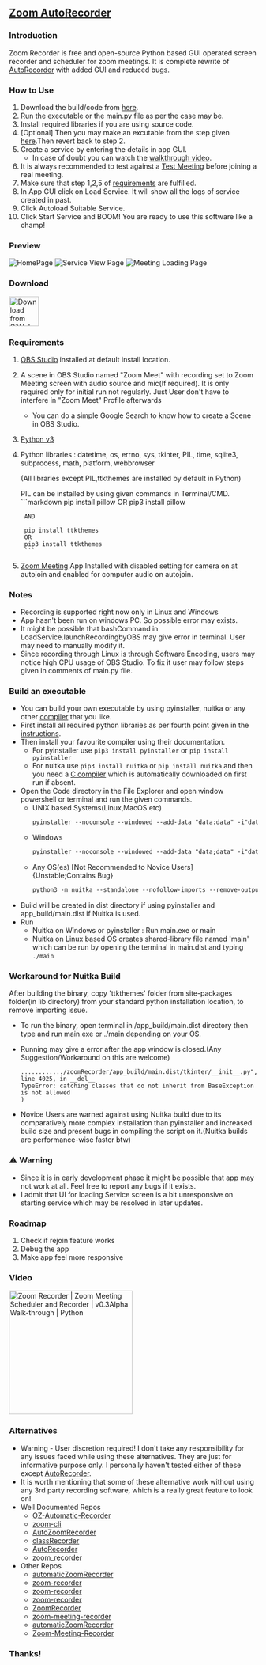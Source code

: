 ## [Zoom AutoRecorder](https://microsoftlabs.github.io/Zoom-AutoRecorder/)

### Introduction
Zoom Recorder is free and open-source Python based GUI operated screen recorder and scheduler for zoom meetings.
It is complete rewrite of [AutoRecorder](https://github.com/Microsoftlabs/AutoRecorder) with added GUI and reduced bugs.

### How to Use
1. Download the build/code from [here](https://github.com/Microsoftlabs/Zoom-AutoRecorder/releases).
2. Run the executable or the main.py file as per the case may be.
3. Install required libraries if you are using source code.
4. [Optional] Then you may make an excutable from the step given [here](https://github.com/Microsoftlabs/Zoom-AutoRecorder/edit/main/README.md#build-an-executable).Then revert back to step 2.
5. Create a service by entering the details in app GUI.
     - In case of doubt you can watch the [walkthrough video](https://github.com/Microsoftlabs/Zoom-AutoRecorder/edit/main/README.md#video). 
6. It is always recommended to test against a [Test Meeting](https://zoom.us/test) before joining a real meeting.
7. Make sure that step 1,2,5 of [requirements](https://github.com/Microsoftlabs/Zoom-AutoRecorder/edit/main/README.md#requirements) are fulfilled.
8. In App GUI click on Load Service. It will show all the logs of service created in past.
9. Click Autoload Suitable Service.
10. Click Start Service and BOOM! You are ready to use this software like a champ!


### Preview
![HomePage](https://raw.githubusercontent.com/Microsoftlabs/Zoom-AutoRecorder/main/docs/1.png)
![Service View Page](https://raw.githubusercontent.com/Microsoftlabs/Zoom-AutoRecorder/main/docs/2.png)
![Meeting Loading Page](https://raw.githubusercontent.com/Microsoftlabs/Zoom-AutoRecorder/main/docs/3.png)

### Download
[<img src="https://img.shields.io/badge/GitHub-181717?logo=github&logoColor=white"
     alt="Download from GitHub"
     height="60">](https://github.com/Microsoftlabs/Zoom-AutoRecorder/releases)


### Requirements
1. [OBS Studio](https://obsproject.com/) installed at default install location.

2. A scene in OBS Studio named "Zoom Meet" with recording set to Zoom Meeting screen with audio source and mic(If required). It is only required only for initial run not regularly. Just User don't have to interfere in "Zoom Meet" Profile afterwards
     - You can do a simple Google Search to know how to create a Scene in OBS Studio.
   
3. [Python v3](https://www.python.org/)

4. Python libraries : datetime, os, errno, sys, tkinter, PIL, time, sqlite3, subprocess, math, platform, webbrowser
  
   (All libraries except PIL,ttkthemes are installed by default in Python)
  
   PIL can be installed by using given commands in Terminal/CMD.
        ```markdown
        pip install pillow
        OR
        pip3 install pillow

        AND

        pip install ttkthemes
        OR
        pip3 install ttkthemes
        ```
  
5. [Zoom Meeting](https://zoom.us/) App Installed with disabled setting for camera on at autojoin and enabled for computer audio on autojoin.

### Notes
- Recording is supported right now only in Linux and Windows
- App hasn't been run on windows PC. So possible error may exists.
- It might be possible that bashCommand in LoadService.launchRecordingbyOBS may give error in terminal. User may need to manually modify it.
- Since recording through Linux is through Software Encoding, users may notice high CPU usage of OBS Studio. To fix it user may follow steps given in comments of main.py file.

### Build an executable
- You can build your own executable by using pyinstaller, nuitka or any other [compiler](https://pyoxidizer.readthedocs.io/en/stable/pyoxidizer_comparisons.html) that you like.
- First install all required python libraries as per fourth point given in the [instructions](https://github.com/Microsoftlabs/Zoom-AutoRecorder/edit/main/README.md#requirements).
- Then install your favourite compiler using their documentation.
     - For pyinstaller use ```pip3 install pyinstaller``` or ```pip install pyinstaller```
     - For nuitka use ```pip3 install nuitka``` or ```pip install nuitka``` and then you need a [C compiler](https://nuitka.net/doc/user-manual.html#requirements) which is automatically downloaded on first run if absent.
- Open the Code directory in the File Explorer and open window powershell or terminal and run the given commands.
     - UNIX based Systems(Linux,MacOS etc)
          ```markdown
          pyinstaller --noconsole --windowed --add-data "data:data" -i"data/icon.ico" --collect-submodules PIL main.py
          ```
     - Windows
          ```markdown
          pyinstaller --noconsole --windowed --add-data "data;data" -i"data/icon.ico" --collect-submodules PIL main.py
          ```
     - Any OS(es) [Not Recommended to Novice Users] 
     {Unstable;Contains Bug}
          ```markdown
          python3 -m nuitka --standalone --nofollow-imports --remove-output --no-pyi-file --include-package=PIL --include-module=ttkthemes --output-dir=app_build --enable-plugin=tk-inter --onefile --include-data-dir=data=data --windows-icon-from-ico=data/icon.ico main.py
          ```
- Build will be created in dist directory if using pyinstaller and app_build/main.dist if Nuitka is used.
- Run
     - Nuitka on Windows or pyinstaller : Run main.exe or main
     - Nuitka on Linux based OS creates shared-library file named 'main' which can be run by opening the terminal in main.dist and typing ```./main```

### Workaround for Nuitka Build
After building the binary, copy 'ttkthemes' folder from site-packages folder(in lib directory) from your standard python installation location, to remove importing issue.
- To run the binary, open terminal in <Project-location>/app_build/main.dist directory then type and run main.exe or ./main depending on your OS.

- Running may give a error after the app window is closed.(Any Suggestion/Workaround on this are welcome)
     ```
     ............/zoomRecorder/app_build/main.dist/tkinter/__init__.py", line 4025, in __del__
     TypeError: catching classes that do not inherit from BaseException is not allowed
     )
     ```
- Novice Users are warned against using Nuitka build due to its comparatively more complex installation than pyinstaller and increased build size and present bugs in compiling the script on it.(Nuitka builds are performance-wise faster btw)

### ⚠ Warning
- Since it is in early development phase it might be possible that app may not work at all. Feel free to report any bugs if it exists.
- I admit that UI for loading Service screen is a bit unresponsive on starting service which may be resolved in later updates.

### Roadmap
1. Check if rejoin feature works
2. Debug the app
3. Make app feel more responsive

### Video
[<img src="https://i.ytimg.com/vi/Tu31bdrZyW0/hqdefault.jpg"
     alt="Zoom Recorder | Zoom Meeting Scheduler and Recorder | v0.3Alpha Walk-through | Python"
     height="250">](https://www.youtube.com/watch?v=Tu31bdrZyW0)
     
### Alternatives
- Warning - User discretion required! I don't take any responsibility for any issues faced while using these alternatives.
  They are just for informative purpose only. I personally haven't tested either of these except [AutoRecorder](https://github.com/SMazeikis/AutoRecorder).
- It is worth mentioning that some of these alternative work without using any 3rd party recording software, which is a really great feature to look on!
- Well Documented Repos
     - [OZ-Automatic-Recorder](https://github.com/tsamouridis/OZ-Automatic-Recorder)
     - [zoom-cli](https://github.com/tmonfre/zoom-cli)
     - [AutoZoomRecorder](https://github.com/Edward11235/AutoZoomRecorder)
     - [classRecorder](https://github.com/empobla/classRecorder)
     - [AutoRecorder](https://github.com/SMazeikis/AutoRecorder)
     - [zoom_recorder](https://github.com/nys99/zoom_recorder)
- Other Repos
     - [automaticZoomRecorder](https://github.com/NKPmedia/automaticZoomRecorder)
     - [zoom-recorder](https://github.com/rabimba/zoom-recorder)
     - [zoom-recorder](https://github.com/aykborstelmann/zoom-recorder)
     - [zoom-recorder](https://github.com/v1nc/zoom-recorder)
     - [ZoomRecorder](https://github.com/pantherman594/ZoomRecorder)
     - [zoom-meeting-recorder](https://github.com/cty012/zoom-meeting-recorder)
     - [automaticZoomRecorder](https://github.com/royjan/automaticZoomRecorder)
     - [Zoom-Meeting-Recorder](https://github.com/MJovanovic40/Zoom-Meeting-Recorder)
### Thanks!
